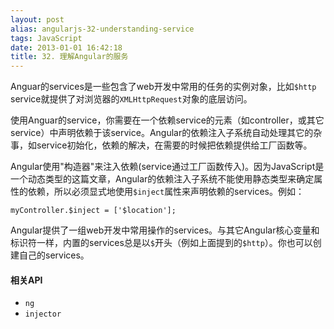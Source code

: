 ```yaml
---
layout: post
alias: angularjs-32-understanding-service
tags: JavaScript
date: 2013-01-01 16:42:18
title: 32. 理解Angular的服务
---
```


Anguar的services是一些包含了web开发中常用的任务的实例对象，比如`$http` service就提供了对浏览器的`XMLHttpRequest`对象的底层访问。

使用Anguar的service，你需要在一个依赖service的元素（如controller，或其它service）中声明依赖于该service。Angular的依赖注入子系统自动处理其它的杂事，如service初始化，依赖的解决，在需要的时候把依赖提供给工厂函数等。

Angular使用"构造器"来注入依赖(service通过工厂函数传入)。因为JavaScript是一个动态类型的这篇文章，Angular的依赖注入子系统不能使用静态类型来确定属性的依赖，所以必须显式地使用`$inject`属性来声明依赖的services。例如：

    myController.$inject = ['$location'];

Angular提供了一组web开发中常用操作的services。与其它Angular核心变量和标识符一样，内置的services总是以`$`开头（例如上面提到的`$http`）。你也可以创建自己的services。

#### 相关API

*   `ng`
*   `injector`
